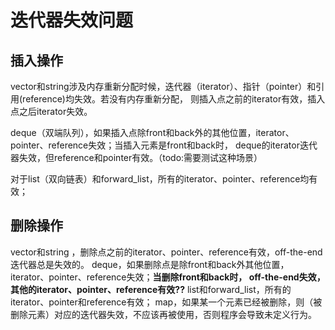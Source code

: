 # 迭代器失效问题
## 插入操作
vector和string涉及内存重新分配时候，迭代器（iterator）、指针（pointer）和引用(reference)均失效。若没有内存重新分配，
则插入点之前的iterator有效，插入点之后iterator失效。

deque（双端队列），如果插入点除front和back外的其他位置，iterator、pointer、reference失效；当插入元素是front和back时，
deque的iterator迭代器失效，但reference和pointer有效。（todo:需要测试这种场景）

对于list（双向链表）和forward_list，所有的iterator、pointer、reference均有效；

## 删除操作
vector和string ，删除点之前的iterator、pointer、reference有效，off-the-end迭代器总是失效的。
deque，如果删除点是除front和back外其他位置，iterator、pointer、reference失效；**当删除front和back时，
off-the-end失效，其他的iterator、pointer、reference有效??**
list和forward_list，所有的iterator、pointer和reference有效；
map，如果某一个元素已经被删除，则（被删除元素）对应的迭代器失效，不应该再被使用，否则程序会导致未定义行为。
